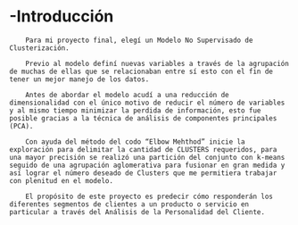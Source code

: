 
# -Introducción

        Para mi proyecto final, elegí un Modelo No Supervisado de Clusterización.

        Previo al modelo definí nuevas variables a través de la agrupación de muchas de ellas que se relacionaban entre sí esto con el fin de tener un mejor manejo de los datos. 
        
        Antes de abordar el modelo acudí a una reducción de dimensionalidad con el único motivo de reducir el número de variables  y al mismo tiempo minimizar la perdida de información, esto fue posible gracias a la técnica de análisis de componentes principales (PCA).
        
        Con ayuda del método del codo “Elbow Mehthod” inicie la exploración para delimitar la cantidad de CLUSTERS requeridos, para una mayor precisión se realizó una partición del conjunto con k-means seguido de una agrupación aglomerativa para fusionar en gran medida y así lograr el número deseado de Clusters que me permitiera trabajar con plenitud en el modelo.
        
        El propósito de este proyecto es predecir cómo responderán los diferentes segmentos de clientes a un producto o servicio en particular a través del Análisis de la Personalidad del Cliente. 
